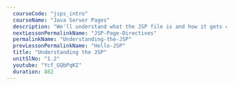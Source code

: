 ```yaml
---
  courseCode: "jsps_intro"
  courseName: "Java Server Pages"
  description: "We'll understand what the JSP file is and how it gets converted to a servlet."
  nextLessonPermalinkName: "JSP-Page-Directives"
  permalinkName: "Understanding-the-JSP"
  prevLessonPermalinkName: "Hello-JSP"
  title: "Understanding the JSP"
  unitSlNo: "1.2"
  youtube: "Ycf_GQbPqKI"
  duration: 882
---
```

